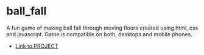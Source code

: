 # ball_fall
A fun game of making ball fall through moving floors created using html, css and javascript.
Game is compatible on both, desktops and mobile phones.

- [Link to PROJECT](https://kyouma-san.github.io/ball_fall/)
